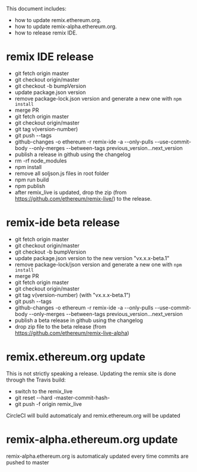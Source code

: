 This document includes:
 - how to update remix.ethereum.org.
 - how to update remix-alpha.ethereum.org.
 - how to release remix IDE.

# remix IDE release

 - git fetch origin master
 - git checkout origin/master
 - git checkout -b bumpVersion
 - update package.json version
 - remove package-lock.json version and generate a new one with `npm install`
 - merge PR
 - git fetch origin master
 - git checkout origin/master
 - git tag v(version-number)
 - git push --tags
 - github-changes -o ethereum -r remix-ide -a --only-pulls --use-commit-body --only-merges --between-tags previous_version...next_version
 - publish a release in github using the changelog
 - rm -rf node_modules
 - npm install
 - remove all soljson.js files in root folder
 - npm run build
 - npm publish
 - after remix_live is updated, drop the zip (from https://github.com/ethereum/remix-live/) to the release.

# remix-ide beta release
 - git fetch origin master
 - git checkout origin/master
 - git checkout -b bumpVersion
 - update package.json version to the new version "vx.x.x-beta.1"
 - remove package-lock/json version and generate a new one with `npm install`
 - merge PR
 - git fetch origin master
 - git checkout origin/master
 - git tag v(version-number) (with "vx.x.x-beta.1")
 - git push --tags
 - github-changes -o ethereum -r remix-ide -a --only-pulls --use-commit-body --only-merges --between-tags previous_version...next_version
 - publish a beta release in github using the changelog
 - drop zip file to the beta release (from https://github.com/ethereum/remix-live-alpha)
 
# remix.ethereum.org update

This is not strictly speaking a release. Updating the remix site is done through the Travis build:

 - switch to the remix_live
 - git reset --hard -master-commit-hash-
 - git push -f origin remix_live

 CircleCI will build automaticaly and remix.ethereum.org will be updated

# remix-alpha.ethereum.org update

remix-alpha.ethereum.org is automaticaly updated every time commits are pushed to master
 
